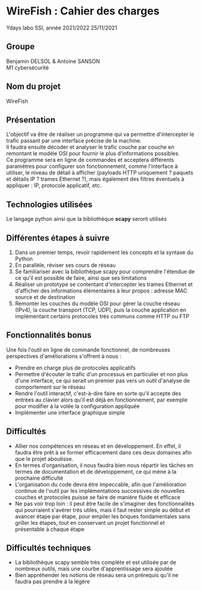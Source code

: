 # WireFish : Cahier des charges

Ydays labo SSI, année 2021/2022
25/11/2021

## Groupe

Benjamin DELSOL & Antoine SANSON \
M1 cybersécurité

## Nom du projet
WireFish

## Présentation
L'objectif va être de réaliser un programme qui va permettre d'intercepter le trafic passant par une interface précise de la machine. \
Il faudra ensuite décoder et analyser le trafic couche par couche en remontant le modèle OSI pour fournir le plus d'informations possibles. \
Ce programme sera en ligne de commandes et acceptera différents paramètres pour configurer son fonctionnement, comme l'interface à utiliser, le niveau de détail à afficher (payloads HTTP uniquement ? paquets et détails IP ? trames Ethernet ?), mais également des filtres éventuels à appliquer : IP, protocole applicatif, etc.
  
## Technologies utilisées
Le langage python ainsi que la bibliothèque **scapy** seront utilisés

## Différentes étapes à suivre
1. Dans un premier temps, revoir rapidement les concepts et la syntaxe du Python
2. En parallèle, réviser ses cours de réseau
4. Se familiariser avec la bibliothèque scapy pour comprendre l'étendue de ce qu'il est possible de faire, ainsi que ses limitations
5. Réaliser un prototype se contentant d'intercepter les trames Ethernet et d'afficher des informations élémentaires à leur propos : adresse MAC source et de destination
6. Remonter les couches du modèle OSI pour gérer la couche réseau (IPv4), la couche transport (TCP, UDP), puis la couche application en implémentant certains protocoles très communs comme HTTP ou FTP

## Fonctionnalités bonus
Une fois l'outil en ligne de commande fonctionnel, de nombreuses perspectives d'améliorations s'offrent à nous :
- Prendre en charge plus de protocoles applicatifs
- Permettre d'écouter le trafic d'un processus en particulier et non plus d'une interface, ce qui serait un premier pas vers un outil d'analyse de comportement sur le réseau
- Rendre l'outil interactif, c'est-à-dire faire en sorte qu'il accepte des entrées au clavier alors qu'il est déjà en fonctionnement, par exemple pour modifier à la volée la configuration appliquée
- Implémenter une interface graphique simple

## Difficultés
- Allier nos compétences en réseau et en développement. En effet, il faudra être prêt à se former efficacement dans ces deux domaines afin que le projet aboutisse.
- En termes d'organisation, il nous faudra bien nous répartir les tâches en termes de documentation et de développement, ce qui mène à la prochaine difficulté
- L'organisation du code devra être impeccable, afin que l'amélioration continue de l'outil par les implémentations successives de nouvelles couches et protocoles puisse se faire de manière fluide et efficace 
- Ne pas voir trop loin : il peut être facile de s'imaginer des fonctionnalités qui pourraient s'avérer très utiles, mais il faut rester simple au début et avancer étape par étape, pour empiler les briques fondamentales sans griller les étapes, tout en conservant un projet fonctionnel et présentable à chaque étape

## Difficultés techniques
- La bibliothèque scapy semble très complète et est utilisée par de nombreux outils, mais une courbe d'apprentissage sera ajoutée
- Bien appréhender les notions de réseau sera un prérequis qu'il ne faudra pas prendre à la légère 
